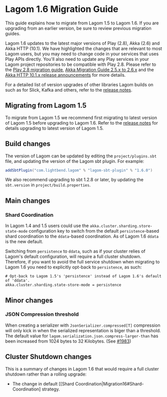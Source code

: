 # Lagom 1.6 Migration Guide

This guide explains how to migrate from Lagom 1.5 to Lagom 1.6. If you are upgrading from an earlier version, be sure to review previous migration guides.

Lagom 1.6 updates to the latest major versions of Play (2.8), Akka (2.6) and Akka HTTP (10.1). We have highlighted the changes that are relevant to most Lagom users, but you may need to change code in your services that uses Play APIs directly. You'll also need to update any Play services in your Lagom project repositories to be compatible with Play 2.8. Please refer to the [Play 2.8 migration guide](https://www.playframework.com/documentation/2.8.0-M1/Migration28), [Akka Migration Guide 2.5.x to 2.6.x](https://doc.akka.io/docs/akka/2.6/project/migration-guide-2.5.x-2.6.x.html) and the [Akka HTTP 10.1.x release announcements](https://akka.io/blog/news-archive.html) for more details.

For a detailed list of version upgrades of other libraries Lagom builds on such as for Slick, Kafka and others, refer to the [release notes](https://github.com/lagom/lagom/releases).

## Migrating from Lagom 1.5

To migrate from Lagom 1.5 we recommend first migrating to latest version of Lagom 1.5 before upgrading to Lagom 1.6. Refer to the [release notes](https://github.com/lagom/lagom/releases) for details upgrading to latest version of Lagom 1.5.

## Build changes

The version of Lagom can be updated by editing the `project/plugins.sbt` file, and updating the version of the Lagom sbt plugin. For example:

```scala
addSbtPlugin("com.lightbend.lagom" % "lagom-sbt-plugin" % "1.6.0")
```

We also recommend upgrading to sbt 1.2.8 or later, by updating the `sbt.version` in `project/build.properties`.

## Main changes

### Shard Coordination

In Lagom 1.4 and 1.5 users could use the `akka.cluster.sharding.store-state-mode` configuration key to switch from the default `persistence`-based shard coordination to the `ddata`-based coordination.  As of Lagom 1.6 `ddata` is the new default.

Switching from `persistence` to `ddata`, such as if your cluster relies of Lagom's default configuration, will require a full cluster shutdown. Therefore, if you want to avoid the full service shutdown when migrating to Lagom 1.6 you need to explicitly opt-back to `persistence`, as such:

```HOCON
# Opt-back to Lagom 1.5's 'persistence' instead of Lagom 1.6's default of 'ddata'.
akka.cluster.sharding.state-store-mode = persistence
```

## Minor changes

### JSON Compression threshold

When creating a serializer with `JsonSerializer.compressed[T]` compression will only kick in when the serialized representation is biger than a threshold. The default value for `lagom.serialization.json.compress-larger-than` has been increased from 1024 bytes to 32 Kilobytes. (See [#1983](https://github.com/lagom/lagom/pull/1983))

## Cluster Shutdown changes

This is a summary of changes in Lagom 1.6 that would require a full cluster shutdown rather than a rolling upgrade:

* The change in default [[Shard Coordination|Migration16#Shard-Coordination] strategy.
